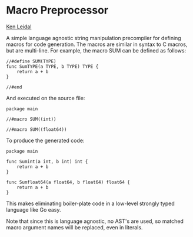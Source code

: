 Macro Preprocessor
==================
[Ken Leidal](ken@poshdevelopment.com)

A simple language agnostic string manipulation precompiler for defining macros for code generation.
The macros are similar in syntax to C macros, but are multi-line.  For example, the macro SUM can
be defined as follows:

```
//#define SUM(TYPE)
func SumTYPE(a TYPE, b TYPE) TYPE {
	return a + b
}

//#end
```

And executed on the source file:

```
package main

//#macro SUM((int))

//#macro SUM((float64))
```

To produce the generated code:

```
package main

func Sumint(a int, b int) int {
	return a + b
}

func Sumfloat64(a float64, b float64) float64 {
	return a + b
}
```

This makes eliminating boiler-plate code in a low-level strongly typed language like Go easy.

Note that since this is language agnostic, no AST's are used,
so matched macro argument names will be replaced, even in literals.
